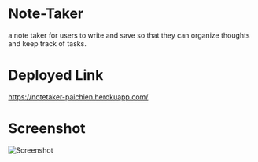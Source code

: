 # Note-Taker
a note taker for users to write and save so that they can organize thoughts and keep track of tasks.

# Deployed Link
https://notetaker-paichien.herokuapp.com/

# Screenshot
![Screenshot](../printscreen/2023-06-08.png)
